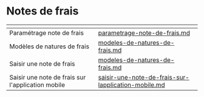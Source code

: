 # Notes de frais

<table data-view="cards"><thead><tr><th></th><th data-hidden data-card-target data-type="content-ref"></th></tr></thead><tbody><tr><td>Paramétrage note de frais</td><td><a href="parametrage-note-de-frais.md">parametrage-note-de-frais.md</a></td></tr><tr><td>Modèles de natures de frais</td><td><a href="modeles-de-natures-de-frais.md">modeles-de-natures-de-frais.md</a></td></tr><tr><td>Saisir une note de frais</td><td><a href="modeles-de-natures-de-frais.md">modeles-de-natures-de-frais.md</a></td></tr><tr><td>Saisir une note de frais sur l'application mobile</td><td><a href="saisir-une-note-de-frais-sur-lapplication-mobile.md">saisir-une-note-de-frais-sur-lapplication-mobile.md</a></td></tr></tbody></table>
